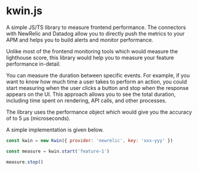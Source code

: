 # kwin.js

A simple JS/TS library to measure frontend performance. The connectors with NewRelic and Datadog allow you to directly push the metrics to your APM and helps you to build alerts and monitor performance.

Unlike most of the frontend monitoring tools which would measure the lighthouse score, this library would help you to measure your feature performance in-detail.

You can measure the duration between specific events. For example, if you want to know how much time a user takes to perform an action, you could start measuring when the user clicks a button and stop when the response appears on the UI. This approach allows you to see the total duration, including time spent on rendering, API calls, and other processes.

The library uses the performance object which would give you the accuracy of to 5 µs (microseconds).

A simple implementation is given below.

```js
const kwin = new Kwin({ provider: 'newrelic', key: 'xxx-yyy' })

const measure = kwin.start('feature-1')

measure.stop()
```
